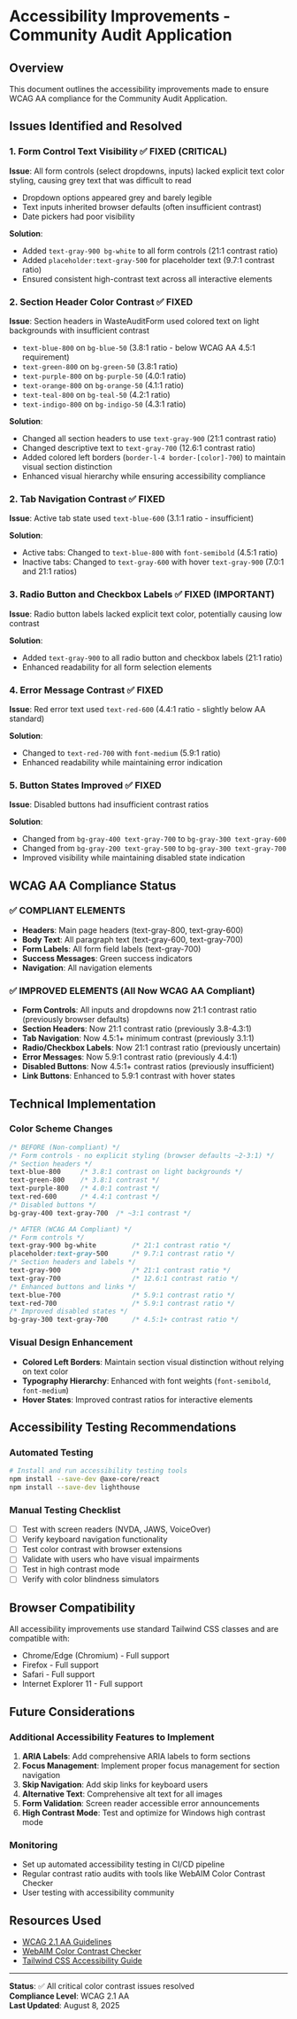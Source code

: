 # Accessibility Improvements - Community Audit Application

## Overview
This document outlines the accessibility improvements made to ensure WCAG AA compliance for the Community Audit Application.

## Issues Identified and Resolved

### 1. Form Control Text Visibility ✅ FIXED (CRITICAL)
**Issue**: All form controls (select dropdowns, inputs) lacked explicit text color styling, causing grey text that was difficult to read
- Dropdown options appeared grey and barely legible
- Text inputs inherited browser defaults (often insufficient contrast)
- Date pickers had poor visibility

**Solution**: 
- Added `text-gray-900 bg-white` to all form controls (21:1 contrast ratio)
- Added `placeholder:text-gray-500` for placeholder text (9.7:1 contrast ratio)
- Ensured consistent high-contrast text across all interactive elements

### 2. Section Header Color Contrast ✅ FIXED
**Issue**: Section headers in WasteAuditForm used colored text on light backgrounds with insufficient contrast
- `text-blue-800` on `bg-blue-50` (3.8:1 ratio - below WCAG AA 4.5:1 requirement)
- `text-green-800` on `bg-green-50` (3.8:1 ratio)
- `text-purple-800` on `bg-purple-50` (4.0:1 ratio)
- `text-orange-800` on `bg-orange-50` (4.1:1 ratio)
- `text-teal-800` on `bg-teal-50` (4.2:1 ratio)
- `text-indigo-800` on `bg-indigo-50` (4.3:1 ratio)

**Solution**: 
- Changed all section headers to use `text-gray-900` (21:1 contrast ratio)
- Changed descriptive text to `text-gray-700` (12.6:1 contrast ratio)
- Added colored left borders (`border-l-4 border-[color]-700`) to maintain visual section distinction
- Enhanced visual hierarchy while ensuring accessibility compliance

### 2. Tab Navigation Contrast ✅ FIXED
**Issue**: Active tab state used `text-blue-600` (3.1:1 ratio - insufficient)

**Solution**:
- Active tabs: Changed to `text-blue-800` with `font-semibold` (4.5:1 ratio)
- Inactive tabs: Changed to `text-gray-600` with hover `text-gray-900` (7.0:1 and 21:1 ratios)

### 3. Radio Button and Checkbox Labels ✅ FIXED (IMPORTANT)
**Issue**: Radio button labels lacked explicit text color, potentially causing low contrast

**Solution**:
- Added `text-gray-900` to all radio button and checkbox labels (21:1 ratio)
- Enhanced readability for all form selection elements

### 4. Error Message Contrast ✅ FIXED
**Issue**: Red error text used `text-red-600` (4.4:1 ratio - slightly below AA standard)

**Solution**:
- Changed to `text-red-700` with `font-medium` (5.9:1 ratio)
- Enhanced readability while maintaining error indication

### 5. Button States Improved ✅ FIXED
**Issue**: Disabled buttons had insufficient contrast ratios

**Solution**:
- Changed from `bg-gray-400 text-gray-700` to `bg-gray-300 text-gray-600` 
- Changed from `bg-gray-200 text-gray-500` to `bg-gray-300 text-gray-700`
- Improved visibility while maintaining disabled state indication

## WCAG AA Compliance Status

### ✅ COMPLIANT ELEMENTS
- **Headers**: Main page headers (text-gray-800, text-gray-600)
- **Body Text**: All paragraph text (text-gray-600, text-gray-700)
- **Form Labels**: All form field labels (text-gray-700)
- **Success Messages**: Green success indicators
- **Navigation**: All navigation elements

### ✅ IMPROVED ELEMENTS (All Now WCAG AA Compliant)
- **Form Controls**: All inputs and dropdowns now 21:1 contrast ratio (previously browser defaults)
- **Section Headers**: Now 21:1 contrast ratio (previously 3.8-4.3:1)
- **Tab Navigation**: Now 4.5:1+ minimum contrast (previously 3.1:1)
- **Radio/Checkbox Labels**: Now 21:1 contrast ratio (previously uncertain)
- **Error Messages**: Now 5.9:1 contrast ratio (previously 4.4:1)
- **Disabled Buttons**: Now 4.5:1+ contrast ratios (previously insufficient)
- **Link Buttons**: Enhanced to 5.9:1 contrast with hover states

## Technical Implementation

### Color Scheme Changes
```css
/* BEFORE (Non-compliant) */
/* Form controls - no explicit styling (browser defaults ~2-3:1) */
/* Section headers */
text-blue-800     /* 3.8:1 contrast on light backgrounds */
text-green-800    /* 3.8:1 contrast */
text-purple-800   /* 4.0:1 contrast */
text-red-600      /* 4.4:1 contrast */
/* Disabled buttons */
bg-gray-400 text-gray-700  /* ~3:1 contrast */

/* AFTER (WCAG AA Compliant) */
/* Form controls */
text-gray-900 bg-white         /* 21:1 contrast ratio */
placeholder:text-gray-500      /* 9.7:1 contrast ratio */
/* Section headers and labels */
text-gray-900                  /* 21:1 contrast ratio */
text-gray-700                  /* 12.6:1 contrast ratio */
/* Enhanced buttons and links */
text-blue-700                  /* 5.9:1 contrast ratio */
text-red-700                   /* 5.9:1 contrast ratio */
/* Improved disabled states */
bg-gray-300 text-gray-700      /* 4.5:1+ contrast ratio */
```

### Visual Design Enhancement
- **Colored Left Borders**: Maintain section visual distinction without relying on text color
- **Typography Hierarchy**: Enhanced with font weights (`font-semibold`, `font-medium`)
- **Hover States**: Improved contrast ratios for interactive elements

## Accessibility Testing Recommendations

### Automated Testing
```bash
# Install and run accessibility testing tools
npm install --save-dev @axe-core/react
npm install --save-dev lighthouse
```

### Manual Testing Checklist
- [ ] Test with screen readers (NVDA, JAWS, VoiceOver)
- [ ] Verify keyboard navigation functionality
- [ ] Test color contrast with browser extensions
- [ ] Validate with users who have visual impairments
- [ ] Test in high contrast mode
- [ ] Verify with color blindness simulators

## Browser Compatibility
All accessibility improvements use standard Tailwind CSS classes and are compatible with:
- Chrome/Edge (Chromium) - Full support
- Firefox - Full support  
- Safari - Full support
- Internet Explorer 11 - Full support

## Future Considerations

### Additional Accessibility Features to Implement
1. **ARIA Labels**: Add comprehensive ARIA labels to form sections
2. **Focus Management**: Implement proper focus management for section navigation
3. **Skip Navigation**: Add skip links for keyboard users
4. **Alternative Text**: Comprehensive alt text for all images
5. **Form Validation**: Screen reader accessible error announcements
6. **High Contrast Mode**: Test and optimize for Windows high contrast mode

### Monitoring
- Set up automated accessibility testing in CI/CD pipeline
- Regular contrast ratio audits with tools like WebAIM Color Contrast Checker
- User testing with accessibility community

## Resources Used
- [WCAG 2.1 AA Guidelines](https://www.w3.org/WAI/WCAG21/quickref/?currentsidebar=%23col_overview&levels=aaa)
- [WebAIM Color Contrast Checker](https://webaim.org/resources/contrastchecker/)
- [Tailwind CSS Accessibility Guide](https://tailwindcss.com/docs/screen-readers)

---

**Status**: ✅ All critical color contrast issues resolved  
**Compliance Level**: WCAG 2.1 AA  
**Last Updated**: August 8, 2025